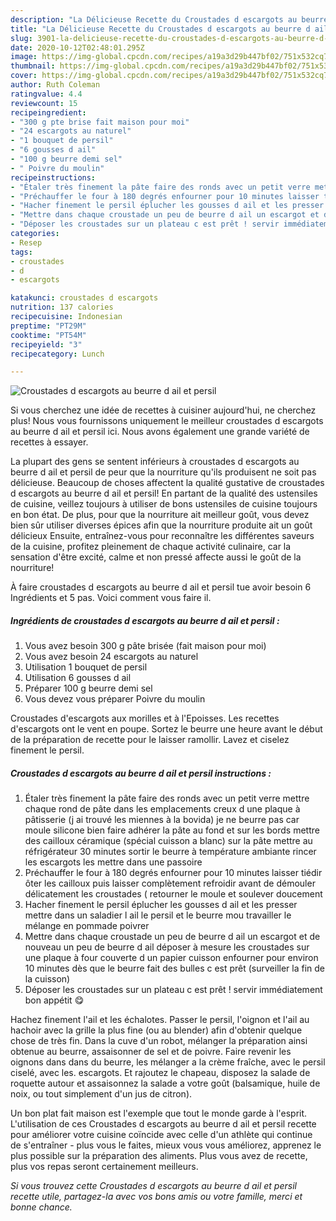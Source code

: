 ```yaml
---
description: "La Délicieuse Recette du Croustades d escargots au beurre d ail et persil"
title: "La Délicieuse Recette du Croustades d escargots au beurre d ail et persil"
slug: 3901-la-delicieuse-recette-du-croustades-d-escargots-au-beurre-d-ail-et-persil
date: 2020-10-12T02:48:01.295Z
image: https://img-global.cpcdn.com/recipes/a19a3d29b447bf02/751x532cq70/croustades-d-escargots-au-beurre-d-ail-et-persil-photo-principale-de-la-recette.jpg
thumbnail: https://img-global.cpcdn.com/recipes/a19a3d29b447bf02/751x532cq70/croustades-d-escargots-au-beurre-d-ail-et-persil-photo-principale-de-la-recette.jpg
cover: https://img-global.cpcdn.com/recipes/a19a3d29b447bf02/751x532cq70/croustades-d-escargots-au-beurre-d-ail-et-persil-photo-principale-de-la-recette.jpg
author: Ruth Coleman
ratingvalue: 4.4
reviewcount: 15
recipeingredient:
- "300 g pte brise fait maison pour moi"
- "24 escargots au naturel"
- "1 bouquet de persil"
- "6 gousses d ail"
- "100 g beurre demi sel"
- " Poivre du moulin"
recipeinstructions:
- "Étaler très finement la pâte faire des ronds avec un petit verre mettre chaque rond de pâte dans les emplacements creux d une plaque à pâtisserie (j ai trouvé les miennes à la bovida) je ne beurre pas car moule silicone bien faire adhérer la pâte au fond et sur les bords mettre des cailloux céramique (spécial cuisson a blanc) sur la pâte mettre au réfrigérateur 30 minutes sortir le beurre à température ambiante rincer les escargots les mettre dans une passoire"
- "Préchauffer le four à 180 degrés enfourner pour 10 minutes laisser tiédir ôter les cailloux puis laisser complètement refroidir avant de démouler délicatement les croustades ( retourner le moule et soulever doucement"
- "Hacher finement le persil éplucher les gousses d ail et les presser mettre dans un saladier l ail le persil et le beurre mou travailler le mélange en pommade poivrer"
- "Mettre dans chaque croustade un peu de beurre d ail un escargot et de nouveau un peu de beurre d ail déposer à mesure les croustades sur une plaque à four couverte d un papier cuisson enfourner pour environ 10 minutes dès que le beurre fait des bulles c est prêt (surveiller la fin de la cuisson)"
- "Déposer les croustades sur un plateau c est prêt ! servir immédiatement bon appétit 😋"
categories:
- Resep
tags:
- croustades
- d
- escargots

katakunci: croustades d escargots 
nutrition: 137 calories
recipecuisine: Indonesian
preptime: "PT29M"
cooktime: "PT54M"
recipeyield: "3"
recipecategory: Lunch

---
```



![Croustades d escargots au beurre d ail et persil](https://img-global.cpcdn.com/recipes/a19a3d29b447bf02/751x532cq70/croustades-d-escargots-au-beurre-d-ail-et-persil-photo-principale-de-la-recette.jpg)

Si vous cherchez une idée de recettes à cuisiner aujourd'hui, ne cherchez plus! Nous vous fournissons uniquement le meilleur croustades d escargots au beurre d ail et persil ici. Nous avons également une grande variété de recettes à essayer.

La plupart des gens se sentent inférieurs à croustades d escargots au beurre d ail et persil de peur que la nourriture qu'ils produisent ne soit pas délicieuse. Beaucoup de choses affectent la qualité gustative de croustades d escargots au beurre d ail et persil! En partant de la qualité des ustensiles de cuisine, veillez toujours à utiliser de bons ustensiles de cuisine toujours en bon état. De plus, pour que la nourriture ait meilleur goût, vous devez bien sûr utiliser diverses épices afin que la nourriture produite ait un goût délicieux Ensuite, entraînez-vous pour reconnaître les différentes saveurs de la cuisine, profitez pleinement de chaque activité culinaire, car la sensation d'être excité, calme et non pressé affecte aussi le goût de la nourriture!

<!--inarticleads1-->

À faire croustades d escargots au beurre d ail et persil tue avoir besoin 6 Ingrédients et 5 pas. Voici comment vous faire il.

##### Ingrédients de croustades d escargots au beurre d ail et persil :

1. Vous avez besoin 300 g pâte brisée (fait maison pour moi)
1. Vous avez besoin 24 escargots au naturel
1. Utilisation 1 bouquet de persil
1. Utilisation 6 gousses d ail
1. Préparer 100 g beurre demi sel
1. Vous devez vous préparer  Poivre du moulin


Croustades d&#39;escargots aux morilles et à l&#39;Epoisses. Les recettes d&#39;escargots ont le vent en poupe. Sortez le beurre une heure avant le début de la préparation de recette pour le laisser ramollir. Lavez et ciselez finement le persil. 

<!--inarticleads2-->

##### Croustades d escargots au beurre d ail et persil instructions :

1. Étaler très finement la pâte faire des ronds avec un petit verre mettre chaque rond de pâte dans les emplacements creux d une plaque à pâtisserie (j ai trouvé les miennes à la bovida) je ne beurre pas car moule silicone bien faire adhérer la pâte au fond et sur les bords mettre des cailloux céramique (spécial cuisson a blanc) sur la pâte mettre au réfrigérateur 30 minutes sortir le beurre à température ambiante rincer les escargots les mettre dans une passoire
1. Préchauffer le four à 180 degrés enfourner pour 10 minutes laisser tiédir ôter les cailloux puis laisser complètement refroidir avant de démouler délicatement les croustades ( retourner le moule et soulever doucement
1. Hacher finement le persil éplucher les gousses d ail et les presser mettre dans un saladier l ail le persil et le beurre mou travailler le mélange en pommade poivrer
1. Mettre dans chaque croustade un peu de beurre d ail un escargot et de nouveau un peu de beurre d ail déposer à mesure les croustades sur une plaque à four couverte d un papier cuisson enfourner pour environ 10 minutes dès que le beurre fait des bulles c est prêt (surveiller la fin de la cuisson)
1. Déposer les croustades sur un plateau c est prêt ! servir immédiatement bon appétit 😋


Hachez finement l&#39;ail et les échalotes. Passer le persil, l&#39;oignon et l&#39;ail au hachoir avec la grille la plus fine (ou au blender) afin d&#39;obtenir quelque chose de très fin. Dans la cuve d&#39;un robot, mélanger la préparation ainsi obtenue au beurre, assaisonner de sel et de poivre. Faire revenir les oignons dans dans du beurre, les mélanger a la crème fraîche, avec le persil ciselé, avec les. escargots. Et rajoutez le chapeau, disposez la salade de roquette autour et assaisonnez la salade a votre goût (balsamique, huile de noix, ou tout simplement d&#39;un jus de citron). 

<!--inarticleads1-->

<p>
Un bon plat fait maison est l'exemple que tout le monde garde à l'esprit. L'utilisation de ces Croustades d escargots au beurre d ail et persil recette pour améliorer votre cuisine coïncide avec celle d'un athlète qui continue de s'entraîner - plus vous le faites, mieux vous vous améliorez, apprenez le plus possible sur la préparation des aliments. Plus vous avez de recette, plus vos repas seront certainement meilleurs.
</p>

<p>
<i>Si vous trouvez cette Croustades d escargots au beurre d ail et persil recette utile, partagez-la avec vos bons amis ou votre famille, merci et bonne chance.</i>
</p>

